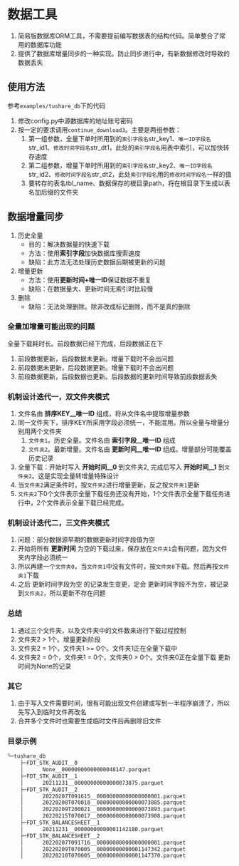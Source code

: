 # 数据工具
1. 简易版数据库ORM工具，不需要提前编写数据表的结构代码。简单整合了常用的数据库功能
2. 提供了数据库增量同步的一种实现。防止同步进行中，有新数据修改时导致的数据丢失

## 使用方法
参考`examples/tushare_db`下的代码
1. 修改config.py中源数据库的地址账号密码
2. 按一定的要求调用`continue_download3`。主要是两组参数：
    1. 第一组参数，全量下单时所用到的`索引字段名`str_key1、`唯一ID字段名`str_id1、`修改时间字段名`str_dt1，此处的`索引字段名`用表中索引，可以加快转存速度
    2. 第二组参数，增量下单时所用到的`索引字段名`str_key2、`唯一ID字段名`str_id2、`修改时间字段名`str_dt2，此处`索引字段名`用的`修改时间字段名`一样的值
    3. 要转存的表名tbl_name、数据保存的根目录path，将在根目录下生成以表名加后缀的文件夹

## 数据增量同步
1. 历史全量
    - 目的：解决数据量的快速下载
    - 方法：使用**索引字段**加快数据库搜索速度
    - 缺陷：此方法无法处理历史数据后期被更新的问题
2. 增量更新
    - 方法：使用**更新时间+唯一ID**保证数据不重复
    - 缺陷：在数据量大、更新时间无索引时比较慢
3. 删除
    - 缺陷：无法处理删除。除非改成标记删除，而不是真的删除

### 全量加增量可能出现的问题
全量下载耗时长。前段数据已经下完成，后段数据正在下

1. 前段数据更新，后段数据未更新。增量下载时不会出问题
2. 前段数据未更新，后段数据更新。增量下载时不会出问题
3. 前段数据更新，后段数据也更新。后段数据的更新时间导致前段数据丢失
 
### 机制设计迭代一，双文件夹模式
1. 文件名由 **排序KEY__唯一ID** 组成，将从文件名中提取增量参数
2. 同一文件夹下，排序KEY所采用字段必须统一，不能混用。所以全量与增量分别用两个文件夹
    1. `文件夹1`。历史全量。文件名由 **索引字段__唯一ID** 组成
    2. `文件夹2`。最新增量。文件名由 **更新时间__唯一ID** 组成。增量部分可能覆盖历史记录
3. 全量下载：开始时写入 **开始时间__0** 到文件夹2, 完成后写入 **开始时间__1** 到`文件夹2`。这是实现全量转增量特殊设计
4. 当`文件夹2`满足条件时，按`文件夹2`进行增量更新，反之按`文件夹1`更新
5. `文件夹2`下0个文件表示全量下载任务还没有开始，1个文件表示全量下载任务进行中，2个文件表示全量下载已经完成。

### 机制设计迭代二，三文件夹模式
1. 问题：部分数据源早期的数据更新时间字段值为空
2. 开始将所有 **更新时间** 为空的下载过来，保存放在`文件夹1`会有问题，因为文件夹内字段必须统一
3. 所以再建一个`文件夹0`，当`文件夹1`中没有文件时，按`文件夹0`下载。然后再按`文件夹1`下载
4. 之后 更新时间字段为空 的记录发生变更，定会 更新时间字段不为空，被记录到`文件夹2`，所以更新不存在问题

### 总结
1. 通过三个文件夹，以及文件夹中的文件数来进行下载过程控制
2. 文件夹2 > 1个。增量更新阶段
3. 文件夹2 = 1个，文件夹1 >= 0个。文件夹1正在全量下载中
4. 文件夹2 = 0个，文件夹1 = 0个，文件夹0 > 0个。文件夹0正在全量下载 更新时间为None的记录

### 其它
1. 由于写入文件需要时间，很有可能出现文件创建或写到一半程序崩溃了，所以先写入到临时文件再改名
2. 合并多个文件时也需要生成临时文件后再删除旧文件

### 目录示例
```bash
└─tushare_db
    ├─FDT_STK_AUDIT__0
    │      None__00000000000000048147.parquet
    ├─FDT_STK_AUDIT__1
    │      20211231__00000000000000073875.parquet
    ├─FDT_STK_AUDIT__2
    │      20220207T091615__00000000000000000001.parquet
    │      20220208T070018__00000000000000073885.parquet
    │      20220209T200021__00000000000000073893.parquet
    │      20220215T070017__00000000000000073908.parquet
    ├─FDT_STK_BALANCESHEET__1
    │      20211231__00000000000001142180.parquet
    ├─FDT_STK_BALANCESHEET__2
    │      20220207T091716__00000000000000000001.parquet
    │      20220209T070005__00000000000001147342.parquet
    │      20220210T070005__00000000000001147370.parquet
```
